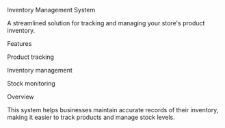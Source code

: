 Inventory Management System

A streamlined solution for tracking and managing your store's product inventory.

Features

  Product tracking

  Inventory management

  Stock monitoring

Overview

This system helps businesses maintain accurate records of their inventory, making it easier to track products and manage stock levels.
